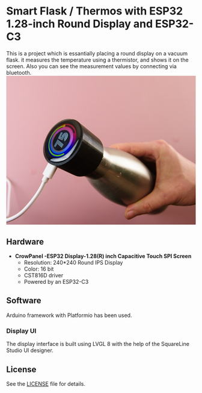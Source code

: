 # Smart Flask / Thermos with ESP32 1.28-inch Round Display and ESP32-C3
 


This is a project which is essantially placing a round display on a vacuum flask. it measures the temperature using a thermistor, and shows it on the screen. Also you can see the measurement values by connecting via bluetooth.
![Preview](preview.jpg?raw=true "preview")

## Hardware

- **CrowPanel -ESP32 Display-1.28(R) inch  Capacitive Touch SPI Screen**
  - Resolution: 240*240 Round IPS Display
  - Color: 16 bit
  - CST816D driver
  - Powered by an ESP32-C3



## Software

Arduino framework with Platformio has been used.


### Display UI
The display interface is built using LVGL 8 with the help of the SquareLine Studio UI designer.




## License

 See the [LICENSE](LICENSE) file for details.



